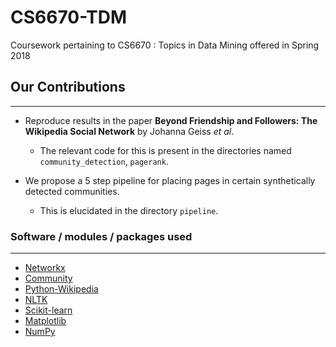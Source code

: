 # CS6670-TDM
Coursework pertaining to CS6670 : Topics in Data Mining offered in Spring 2018

## Our Contributions
--------------------

+ Reproduce results in the paper **Beyond Friendship and Followers: The Wikipedia Social Network** by Johanna Geiss _et al_.
    + The relevant code for this is present in the directories named `community_detection`, `pagerank`.

+ We propose a 5 step pipeline for placing pages in certain synthetically detected communities.
    + This is elucidated in the directory `pipeline`.

### Software / modules / packages used
--------------------------------------

+ [Networkx](https://networkx.github.io)
+ [Community](https://perso.crans.org/aynaud/communities/index.html)
+ [Python-Wikipedia](https://pypi.python.org/pypi/wikipedia)
+ [NLTK](https://www.nltk.org/)
+ [Scikit-learn](http://scikit-learn.org/stable/index.html)
+ [Matplotlib](https://matplotlib.org/)
+ [NumPy](https://numpy.org/)

